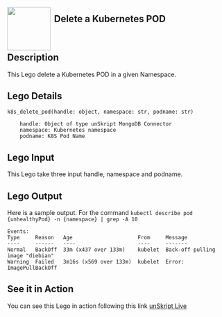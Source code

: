 [<img align="left" src="https://unskript.com/assets/favicon.png" width="100" height="100" style="padding-right: 5px">](https://unskript.com/assets/favicon.png) 
<h2>Delete a Kubernetes POD</h2>

<br>

## Description
This Lego delete a Kubernetes POD in a given Namespace.


## Lego Details

    k8s_delete_pod(handle: object, namespace: str, podname: str)

        handle: Object of type unSkript MongoDB Connector
        namespace: Kubernetes namespace
        podname: K8S Pod Name

## Lego Input
This Lego take three input handle, namespace and podname.

## Lego Output
Here is a sample output. For the command `kubectl describe pod {unhealthyPod} -n {namespace} | grep -A 10`

    Events:
    Type     Reason   Age                     From     Message
    ----     ------   ----                    ----     -------
    Normal   BackOff  33m (x437 over 133m)    kubelet  Back-off pulling image "diebian"
    Warning  Failed   3m16s (x569 over 133m)  kubelet  Error: ImagePullBackOff


## See it in Action

You can see this Lego in action following this link [unSkript Live](https://us.app.unskript.io)